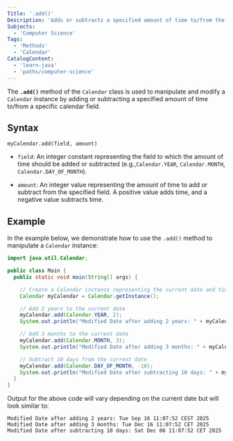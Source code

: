 ```yaml
---
Title: '.add()'
Description: 'Adds or subtracts a specified amount of time to/from the given Calendar field.'
Subjects:
  - 'Computer Science'
Tags:
  - 'Methods'
  - 'Calendar'
CatalogContent:
  - 'learn-java'
  - 'paths/computer-science'
---
```


The **`.add()`** method of the `Calendar` class is used to manipulate and modify a `Calendar` instance by adding or subtracting a specified amount of time to/from a specific calendar field.

## Syntax

```pseudo
myCalendar.add(field, amount)
```

- `field`: An integer constant representing the field to which the amount of time should be added or subtracted (e.g.,`Calendar.YEAR`, `Calendar.MONTH`, `Calendar.DAY_OF_MONTH`).

- `amount`: An integer value representing the amount of time to add or subtract from the specified field. A positive value adds time, and a negative value subtracts time.

## Example

In the example below, we demonstrate how to use the `.add()` method to manipulate a `Calendar` instance:

```java
import java.util.Calendar;

public class Main {
  public static void main(String[] args) {

    // Create a Calendar instance representing the current date and time
    Calendar myCalendar = Calendar.getInstance();

    // Add 2 years to the current date
    myCalendar.add(Calendar.YEAR, 2);
    System.out.println("Modified Date after adding 2 years: " + myCalendar.getTime());

    // Add 3 months to the current date
    myCalendar.add(Calendar.MONTH, 3);
    System.out.println("Modified Date after adding 3 months: " + myCalendar.getTime());

    // Subtract 10 days from the current date
    myCalendar.add(Calendar.DAY_OF_MONTH, -10);
    System.out.println("Modified Date after subtracting 10 days: " + myCalendar.getTime());
  }
}
```

Output for the above code will vary depending on the current date but will look similar to:

```shell
Modified Date after adding 2 years: Tue Sep 16 11:07:52 CEST 2025
Modified Date after adding 3 months: Tue Dec 16 11:07:52 CET 2025
Modified Date after subtracting 10 days: Sat Dec 06 11:07:52 CET 2025
```
